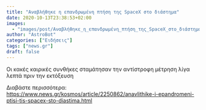 ```yaml
---
title: "Αναβλήθηκε η επανδρωμένη πτήση της SpaceX στο διάστημα"
date: 2020-10-13T23:38:53+02:00
images:
  - "images/post/Αναβλήθηκε_η_επανδρωμένη_πτήση_της_SpaceX_στο_διάστημα.jpg"
author: "AstroBot"
categories: ["Ειδήσεις"]
tags: ["news.gr"]
draft: false
---
```


Οι κακές καιρικές συνθήκες σταμάτησαν την αντίστροφη μέτρηση λίγα λεπτά πριν την εκτόξευση

Διαβάστε περισσότερα: https://www.news.gr/kosmos/article/2250862/anavlithike-i-epandromeni-ptisi-tis-spacex-sto-diastima.html
